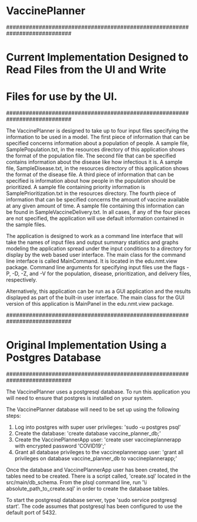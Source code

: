 # VaccinePlanner

############################################################################
#  Current Implementation Designed to Read Files from the UI and Write
#  Files for use by the UI.
############################################################################

The VaccinePlanner is designed to take up to four input files specifying the
information to be used in a model.  The first piece of information that can
be specified concerns information about a population of people.  A sample file,
SamplePopulation.txt, in the resources directory of this application shows the format of
the population file.  The second file that can be specified contains information
about the disease like how infectious it is.  A sample file, SampleDisease.txt, in the resources directory of this application shows the format of the disease file.  A third piece of information that can be specified is information about how people in the population should be prioritized.  A sample file containing priority information is SamplePrioritization.txt in the resources directory.  The fourth piece of information that can be specified concerns the amount of vaccine available at any given amount of time.  A sample file containing this information can be found in SampleVaccineDelivery.txt.  In all cases, if any of the four pieces are not specified, the application will use default information contained in the sample files.

The application is designed to work as a command line interface that will take the names of input files and output summary statistics and graphs modeling the application spread under the input conditions to a directory for display by the web based user interface.  The main class for the command line interface is called MainCommand.  It is located in the edu.nmt.view package.  Command line arguments for specifying input files use the flags -P, -D, -Z, and -V for the population, disease, prioritization, and delivery files, respectively. 

Alternatively, this application can be run as a GUI application and the results displayed as part of the built-in user interface.  The main class for the GUI version of this application is MainPanel in the edu.nmt.view package.


############################################################################
#  Original Implementation Using a Postgres Database
############################################################################

The VaccinePlanner uses a postgresql database.  To run this application you will need to ensure that postgres is installed on your system.

The VaccinePlanner database will need to be set up using the following steps:
1.  Log into postgres with super user privileges: 'sudo -u postgres psql'
2.  Create the database:  'create database vaccine_planner_db;'
3.  Create the VaccinePlannerApp user:  'create user vaccineplannerapp with encrypted password 'COVID19';'
4.  Grant all database privileges to the vaccineplannerapp user: 'grant all privileges on database vaccine_planner_db to vaccineplannerapp;'

Once the database and VaccinePlannerApp user has been created, the tables need to be created.  There is a script called, 'create.sql' located in the src/main/db_schema.  From the plsql command line, run '\i absolute_path_to_create.sql' in order to create the database tables.

To start the postgresql database server, type 'sudo service postgresql start'.  The code assumes that postgresql has been configured to use the default port of 5432.